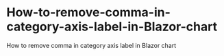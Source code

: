 # How-to-remove-comma-in-category-axis-label-in-Blazor-chart
How to remove comma in category axis label in Blazor chart

